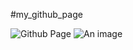 #my_github_page

![Github Page](https://github.com/danielwong612)
![An image](https://encrypted-tbn0.gstatic.com/images?q=tbn:ANd9GcT_caLxqSQ7rFtRhfFT2wI9po265g96K4aeKA&s)